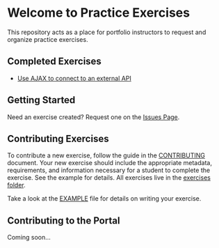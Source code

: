 # Welcome to Practice Exercises

This repository acts as a place for portfolio instructors to request and organize practice exercises.

## Completed Exercises

- [Use AJAX to connect to an external API](exercises/using-ajax.md)

## Getting Started

Need an exercise created? Request one on the [Issues Page](https://github.com/fswebdev/practice-exercises/issues).

## Contributing Exercises

To contribute a new exercise, follow the guide in the [CONTRIBUTING](CONTRIBUTING.md) document. Your new exercise should include the appropriate metadata, requirements, and information necessary for a student to complete the exercise. See the example for details. All exercises live in the [exercises folder](excercises/).

Take a look at the [EXAMPLE](EXAMPLE.md) file for details on writing your exercise.

## Contributing to the Portal

Coming soon...